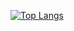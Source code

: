 [![Top Langs](https://github-readme-stats.vercel.app/api/top-langs/?username=minjae0619)](https://github.com/anuraghazra/github-readme-stats)
